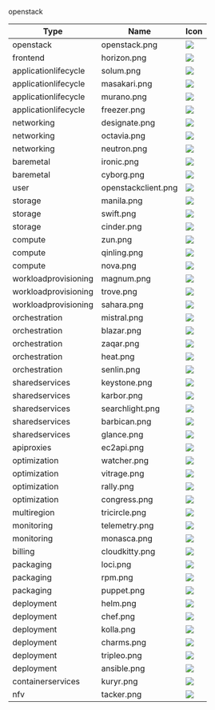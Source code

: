 openstack

Type | Name | Icon
--|--|--
openstack|openstack.png|<img src="../resources/resources/openstack/openstack.png" witdh="50px" />
frontend|horizon.png|<img src="../resources/openstack/frontend/horizon.png" witdh="50px" />
applicationlifecycle|solum.png|<img src="../resources/openstack/applicationlifecycle/solum.png" witdh="50px" />
applicationlifecycle|masakari.png|<img src="../resources/openstack/applicationlifecycle/masakari.png" witdh="50px" />
applicationlifecycle|murano.png|<img src="../resources/openstack/applicationlifecycle/murano.png" witdh="50px" />
applicationlifecycle|freezer.png|<img src="../resources/openstack/applicationlifecycle/freezer.png" witdh="50px" />
networking|designate.png|<img src="../resources/openstack/networking/designate.png" witdh="50px" />
networking|octavia.png|<img src="../resources/openstack/networking/octavia.png" witdh="50px" />
networking|neutron.png|<img src="../resources/openstack/networking/neutron.png" witdh="50px" />
baremetal|ironic.png|<img src="../resources/openstack/baremetal/ironic.png" witdh="50px" />
baremetal|cyborg.png|<img src="../resources/openstack/baremetal/cyborg.png" witdh="50px" />
user|openstackclient.png|<img src="../resources/openstack/user/openstackclient.png" witdh="50px" />
storage|manila.png|<img src="../resources/openstack/storage/manila.png" witdh="50px" />
storage|swift.png|<img src="../resources/openstack/storage/swift.png" witdh="50px" />
storage|cinder.png|<img src="../resources/openstack/storage/cinder.png" witdh="50px" />
compute|zun.png|<img src="../resources/openstack/compute/zun.png" witdh="50px" />
compute|qinling.png|<img src="../resources/openstack/compute/qinling.png" witdh="50px" />
compute|nova.png|<img src="../resources/openstack/compute/nova.png" witdh="50px" />
workloadprovisioning|magnum.png|<img src="../resources/openstack/workloadprovisioning/magnum.png" witdh="50px" />
workloadprovisioning|trove.png|<img src="../resources/openstack/workloadprovisioning/trove.png" witdh="50px" />
workloadprovisioning|sahara.png|<img src="../resources/openstack/workloadprovisioning/sahara.png" witdh="50px" />
orchestration|mistral.png|<img src="../resources/openstack/orchestration/mistral.png" witdh="50px" />
orchestration|blazar.png|<img src="../resources/openstack/orchestration/blazar.png" witdh="50px" />
orchestration|zaqar.png|<img src="../resources/openstack/orchestration/zaqar.png" witdh="50px" />
orchestration|heat.png|<img src="../resources/openstack/orchestration/heat.png" witdh="50px" />
orchestration|senlin.png|<img src="../resources/openstack/orchestration/senlin.png" witdh="50px" />
sharedservices|keystone.png|<img src="../resources/openstack/sharedservices/keystone.png" witdh="50px" />
sharedservices|karbor.png|<img src="../resources/openstack/sharedservices/karbor.png" witdh="50px" />
sharedservices|searchlight.png|<img src="../resources/openstack/sharedservices/searchlight.png" witdh="50px" />
sharedservices|barbican.png|<img src="../resources/openstack/sharedservices/barbican.png" witdh="50px" />
sharedservices|glance.png|<img src="../resources/openstack/sharedservices/glance.png" witdh="50px" />
apiproxies|ec2api.png|<img src="../resources/openstack/apiproxies/ec2api.png" witdh="50px" />
optimization|watcher.png|<img src="../resources/operations/optimization/watcher.png" witdh="50px" />
optimization|vitrage.png|<img src="../resources/operations/optimization/vitrage.png" witdh="50px" />
optimization|rally.png|<img src="../resources/operations/optimization/rally.png" witdh="50px" />
optimization|congress.png|<img src="../resources/operations/optimization/congress.png" witdh="50px" />
multiregion|tricircle.png|<img src="../resources/operations/multiregion/tricircle.png" witdh="50px" />
monitoring|telemetry.png|<img src="../resources/operations/monitoring/telemetry.png" witdh="50px" />
monitoring|monasca.png|<img src="../resources/operations/monitoring/monasca.png" witdh="50px" />
billing|cloudkitty.png|<img src="../resources/operations/billing/cloudkitty.png" witdh="50px" />
packaging|loci.png|<img src="../resources/lifecyclemanagement/packaging/loci.png" witdh="50px" />
packaging|rpm.png|<img src="../resources/lifecyclemanagement/packaging/rpm.png" witdh="50px" />
packaging|puppet.png|<img src="../resources/lifecyclemanagement/packaging/puppet.png" witdh="50px" />
deployment|helm.png|<img src="../resources/lifecyclemanagement/deployment/helm.png" witdh="50px" />
deployment|chef.png|<img src="../resources/lifecyclemanagement/deployment/chef.png" witdh="50px" />
deployment|kolla.png|<img src="../resources/lifecyclemanagement/deployment/kolla.png" witdh="50px" />
deployment|charms.png|<img src="../resources/lifecyclemanagement/deployment/charms.png" witdh="50px" />
deployment|tripleo.png|<img src="../resources/lifecyclemanagement/deployment/tripleo.png" witdh="50px" />
deployment|ansible.png|<img src="../resources/lifecyclemanagement/deployment/ansible.png" witdh="50px" />
containerservices|kuryr.png|<img src="../resources/adjacentenablers/containerservices/kuryr.png" witdh="50px" />
nfv|tacker.png|<img src="../resources/adjacentenablers/nfv/tacker.png" witdh="50px" />
